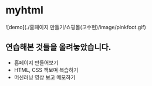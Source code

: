 # myhtml
![demo](./홈페이지 만들기/쇼핑몰(고수현)/image/pinkfoot.gif)
## 연습해본 것들을 올려놓았습니다.

  - 홈페이지 만들어보기
  - HTML, CSS 책보며 복습하기
  - 머신러닝 영상 보고 메모하기
